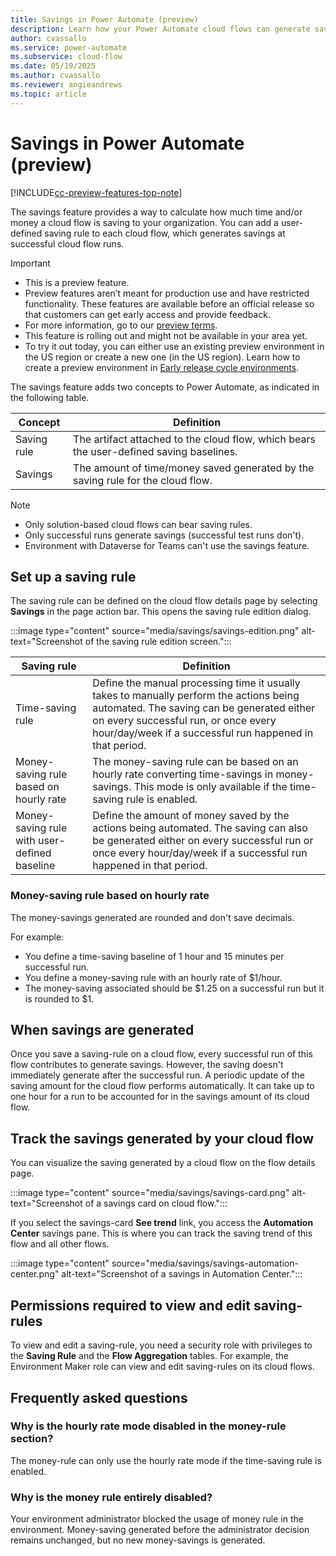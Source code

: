```yaml
---
title: Savings in Power Automate (preview)
description: Learn how your Power Automate cloud flows can generate savings to track the impact of your automation in terms of time and money saved.
author: cvassallo
ms.service: power-automate
ms.subservice: cloud-flow
ms.date: 05/19/2025
ms.author: cvassallo
ms.reviewer: angieandrews
ms.topic: article
---
```


# Savings in Power Automate (preview)

[!INCLUDE[cc-preview-features-top-note](./includes/cc-preview-features-top-note.md)]

The savings feature provides a way to calculate how much time and/or money a cloud flow is saving to your organization. You can add a user-defined saving rule to each cloud flow, which generates savings at successful cloud flow runs.

> [!IMPORTANT]
>- This is a preview feature.
>- Preview features aren’t meant for production use and have restricted functionality. These features are available before an official release so that customers can get early access and provide feedback.
>- For more information, go to our [preview terms](https://go.microsoft.com/fwlink/?linkid=2189520).
>- This feature is rolling out and might not be available in your area yet.
>- To try it out today, you can either use an existing preview environment in the US region or create a new one (in the US region). Learn how to create a preview environment in [Early release cycle environments](/power-platform/admin/early-release).

The savings feature adds two concepts to Power Automate, as indicated in the following table.

|Concept|Definition|
|----|-------------------------------------------|
|Saving rule|The artifact attached to the cloud flow, which bears the user-defined saving baselines.|
|Savings|The amount of time/money saved generated by the saving rule for the cloud flow.|

> [!NOTE]
>
> - Only solution-based cloud flows can bear saving rules.
> - Only successful runs generate savings (successful test runs don't).
> - Environment with Dataverse for Teams can't use the savings feature.

## Set up a saving rule

The saving rule can be defined on the cloud flow details page by selecting **Savings** in the page action bar. This opens the saving rule edition dialog.

:::image type="content" source="media/savings/savings-edition.png" alt-text="Screenshot of the saving rule edition screen.":::

|Saving rule|Definition|
|----|-------------------------------------------|
|Time-saving rule|Define the manual processing time it usually takes to manually perform the actions being automated. The saving can be generated either on every successful run, or once every hour/day/week if a successful run happened in that period.|
|Money-saving rule based on hourly rate|The money-saving rule can be based on an hourly rate converting time-savings in money-savings. This mode is only available if the time-saving rule is enabled.|
|Money-saving rule with user-defined baseline|Define the amount of money saved by the actions being automated. The saving can also be generated either on every successful run or once every hour/day/week if a successful run happened in that period.|

### Money-saving rule based on hourly rate

The money-savings generated are rounded and don't save decimals.

For example:
- You define a time-saving baseline of 1 hour and 15 minutes per successful run.
- You define a money-saving rule with an hourly rate of $1/hour.
- The money-saving associated should be $1.25 on a successful run but it is rounded to $1.

## When savings are generated

Once you save a saving-rule on a cloud flow, every successful run of this flow contributes to generate savings. However, the saving doesn't immediately generate after the successful run. A periodic update of the saving amount for the cloud flow performs automatically. It can take up to one hour for a run to be accounted for in the savings amount of its cloud flow.

## Track the savings generated by your cloud flow

You can visualize the saving generated by a cloud flow on the flow details page.

:::image type="content" source="media/savings/savings-card.png" alt-text="Screenshot of a savings card on cloud flow.":::

If you select the savings-card **See trend** link, you access the **Automation Center** savings pane. This is where you can track the saving trend of this flow and all other flows.

:::image type="content" source="media/savings/savings-automation-center.png" alt-text="Screenshot of a savings in Automation Center.":::

## Permissions required to view and edit saving-rules

To view and edit a saving-rule, you need a security role with privileges to the **Saving Rule** and the **Flow Aggregation** tables. For example, the Environment Maker role can view and edit saving-rules on its cloud flows.

## Frequently asked questions

### Why is the hourly rate mode disabled in the money-rule section?

The money-rule can only use the hourly rate mode if the time-saving rule is enabled.

### Why is the money rule entirely disabled?

Your environment administrator blocked the usage of money rule in the environment. Money-saving generated before the administrator decision remains unchanged, but no new money-savings is generated.

